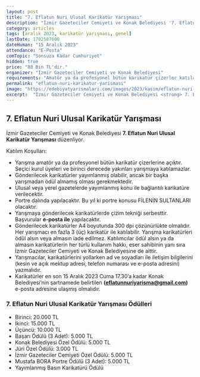 ```yaml
---
layout: post
title: "7. Eflatun Nuri Ulusal Karikatür Yarışması"
description: "İzmir Gazeteciler Cemiyeti ve Konak Belediyesi '7. Eflatun Nuri Ulusal Karikatür Yarışması' düzenliyor."
category: articles
tags: [aralık 2023, karikatür yarışması, genel]
lastDate: 1702587600
dateHuman: "15 Aralık 2023"
attendance: "E-Posta"
comTopic: "Sonsuza Kadar Cumhuriyet"
hidden: true
price: "88 Bin TL'dir."
organizer: "İzmir Gazeteciler Cemiyeti ve Konak Belediyesi"
requirements: "Amatör ya da profesyonel bütün karikatür çizerler katılabilir."
permalink: "eflatun-nuri-karikatur-yarismasi"
image: "https://edebiyatyarismalari.com/images/2023/kasim/eflatun-nuri-karikatur-yarismasi.jpg"
excerpt:  "İzmir Gazeteciler Cemiyeti ve Konak Belediyesi <strong> 7. Eflatun Nuri Ulusal Karikatür Yarışması </strong> düzenliyor."
---
```


## 7. Eflatun Nuri Ulusal Karikatür Yarışması
İzmir Gazeteciler Cemiyeti ve Konak Belediyesi **7. Eflatun Nuri Ulusal Karikatür Yarışması** düzenliyor.

Katılım Koşulları:
- Yarışma amatör ya da profesyonel bütün karikatür çizerlerine açıktır. Seçici kurul üyeleri ve birinci derecede yakınları yarışmaya katılamazlar.
- Gönderilecek karikatürler yayımlanmış olabilir, ancak bir başka yarışmadan ödül almamış olması gerekmektedir.
- Ulusal veya yerel gazetelerde yayımlanmış konu ile bağlantılı karikatüre verilecektir.
- Portre dalında yapılacaktır. Bu yıl ki portre konusu FİLENİN SULTANLARI olacaktır.
- Yarışmaya gönderilecek karikatürlerde çizim tekniği serbesttir. Başvurular **e-posta ile** yapılacaktır.
- Gönderilecek karikatürler A4 boyutunda 300 dpi çözünürlükte olmalıdır. Her yarışmacı en fazla 3 (üç) karikatür ile katılabilir. Yarışma karikatürleri ödül alsın veya almasın iade edilmez. Katılımcılar ödül alsın ya da almasın karikatürlerin her türlü kullanım hakkı, eser sahibinin yanı sıra İzmir Gazeteciler Cemiyeti ve Konak Belediyesine de aittir.
- Yarışmacılar, karikatürlerini yollarken ad ve soyadları ile iletişim bilgilerini (kesin ve açık mektup adresi, telefon numarası ve e-posta adresini) yazmalıdır.
- Karikatürler en son 15 Aralık 2023 Cuma 17.30’a kadar Konak Belediyesi’nin şartnamede belirtilen **(eflatunnuriyarisma@gmail.com)** e-posta adresine ulaşmış olmalıdır.


### 7. Eflatun Nuri Ulusal Karikatür Yarışması Ödülleri
- Birinci: 20.000 TL
- İkinci: 15.000 TL
- Üçüncü: 10.000 TL
- Başarı Ödülü (3 Adet): 5.000 TL
- Konak Belediyesi Özel Ödülü: 5.000 TL
- Jüri Özel Ödülü: 3.000 TL
- İzmir Gazeteciler Cemiyeti Özel Ödülü: 5.000 TL
- Mustafa BORA Portre Ödülü (3 Adet): 5.000 TL
- Yayımlanmış Basın Karikatürü Ödülü